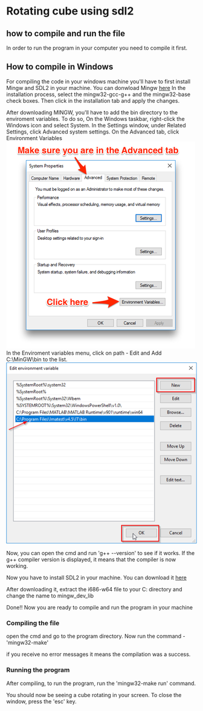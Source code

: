# Rotating cube using sdl2

## how to compile and run the file

In order to run the program in your computer you need to
compile it first.

## How to compile in Windows
For compiling the code in your windows machine you'll have to first install Mingw and SDL2 in your machine.
You can donwload Mingw [here](https://ufpr.dl.sourceforge.net/project/mingw/Installer/mingw-get-setup.exe)
In the installation process, select the mingw32-gcc-g++ and the mingw32-base check boxes. Then click in the installation tab and apply the changes.

After downloading MINGW, you'll have to add the bin directory to the enviroment variables. To do so, On the Windows taskbar, right-click the Windows icon and select System. In the Settings window, under Related Settings, click Advanced system settings. On the Advanced tab, click Environment Variables
![Image 1](./images/Variables.png)
In the Enviroment variables menu, click on path - Edit and Add C:\MinGW\bin to the list. 
![Image Path](./images/EditPath.png)

Now, you can open the cmd and run 'g++ --version' to see if it works. If the g++ compiler version is displayed, it means that the compiler is now working.

Now you have to install SDL2 in your machine. You can download it 
[here](https://www.libsdl.org/release/SDL2-devel-2.0.20-mingw.tar.gz)

After downloading it, extract the i686-w64 file to your C: directory and change the name to mingw_dev_lib

Done!! Now you are ready to compile and run the program in your machine
 ### Compiling the file
 open the cmd and go to the program directory. Now run the command -'mingw32-make'

 if you receive no error messages it means the compilation was a success.

 ### Running the program
 After compiling, to run the program, run the 'mingw32-make run' command.

 You should now be seeing a cube rotating in your screen. To close the window, press the 'esc' key.
